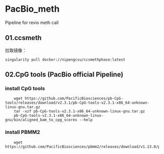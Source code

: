 # PacBio_meth
Pipeline for revio meth call


##  01.ccsmeth

拉取镜像：

    singularity pull docker://nipengcsu/ccsmethphase:latest


##    02.CpG tools (PacBio official Pipeline)

### install CpG tools
        
        wget https://github.com/PacificBiosciences/pb-CpG-tools/releases/download/v2.3.1/pb-CpG-tools-v2.3.1-x86_64-unknown-linux-gnu.tar.gz
        tar -xzf pb-CpG-tools-v2.3.1-x86_64-unknown-linux-gnu.tar.gz
        pb-CpG-tools-v2.3.1-x86_64-unknown-linux-gnu/bin/aligned_bam_to_cpg_scores --help

### install PBMM2

        wget https://github.com/PacificBiosciences/pbmm2/releases/download/v1.13.0/pbmm2


        
